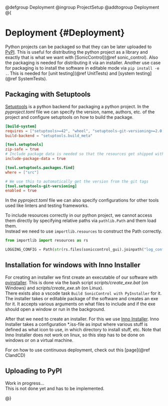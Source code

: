 @defgroup Deployment
@ingroup ProjectSetup
@addtogroup Deployment
@{

# Deployment {#Deployment}

Python projects can be packaged so that they can be later uploaded to [PyPI](https://pypi.org/).
This is useful for distributing the python project as a library and exactly that is what we want with [SonicControl](@ref sonic_control).
Also the packaging is needed for distributing it via an installer.
Another use case for packaging is to install the software in editable mode via `pip install -e .`. 
This is needed for [unit testing](@ref UnitTests) and [system testing](@ref SystemTests).

## Packaging with Setuptools

[Setuptools](https://setuptools.pypa.io/en/latest/userguide/index.html) is a python backend for packaging a python project. 
In the *pyproject.toml* file we can specify the version, name, authors, etc. of the project and configure setuptools on how to build the package.
```toml
[build-system]
requires = ["setuptools>=42", "wheel", "setuptools-git-versioning>=2.0,<3"]
build-backend = "setuptools.build_meta"

[tool.setuptools]
zip-safe = true
# Include package data is needed so that the resources get shipped with the package
include-package-data = true

[tool.setuptools.packages.find]
where = ["src"]

# We use this to automatically get the version from the git tags
[tool.setuptools-git-versioning]
enabled = true
```
In the *pyproject.toml* file we can also specify configurations for other tools used like linters and testing frameworks.

To include resources correctly in our python project, we cannot access them directly by specifying relative paths via `pathlib.Path` and them load them.  
Instead we need to use `importlib.resources` to construct the Path correctly. 
```python
from importlib import resources as rs

LOGGING_CONFIG = Path(str(rs.files(soniccontrol_gui).joinpath("log_config.json")))
```

## Installation for windows with Inno Installer

For creating an installer we first create an executable of our software with [pyinstaller](https://pyinstaller.org/en/stable/index.html).
This is done via the bash script *scripts/create_exe.bat* (on Windows) and *scripts/create_exe.sh* (on Linux).  
There exists also a vscode task `Build SonicControl with PyInstaller` for it.  
The installer takes or editable package of the software and creates an exe for it. 
It accepts various arguments on what files to include and if the exe should open a window or run in the background.

After that we need to create an installer.
For this we use [Inno Installer](https://jrsoftware.org/isinfo.php).
Inno Installer takes a configuration \*.iss-file as input where various stuff is defined as what icon to use, in which directory to install stuff, etc.
Note that Inno Installer does not work on linux, so this step has to be done on windows or on a virtual machine. 

For on how to use continuous deployment, check out this [page](@ref CIandCD)

## Uploading to PyPI

Work in progress...  
This is not done yet and has to be implemented.

@}